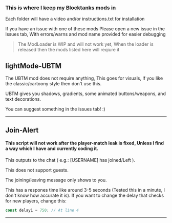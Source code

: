 ### This is where I keep my Blocktanks mods in

Each folder will have a video and/or instructions.txt for installation

If you have an issue with one of these mods
Please open a new issue in the Issues tab, With errors/warns and mod name provided for easier debugging

> The ModLoader is WIP and will not work yet, When the loader is released then the mods listed here will reqiure it

## lightMode-UBTM
The UBTM mod does not require anything, This goes for visuals, If you like the classic/cartoony style then don't use this.

UBTM gives you shadows, gradients, some animated buttons/weapons, and text decorations.

You can suggest something in the issues tab! :)

---
## Join-Alert
#### This script will not work after the player-match leak is fixed, Unless I find a way which I have and currently coding it.
This outputs to the chat ( e.g.: [USERNAME] has joined/Left ).

This does not support guests.

The joining/leaving message only shows to you.

This has a respones time like around 3-5 seconds (Tested this in a minute, I don't know how accurate it is).
If you want to change the delay that checks for new players, change this:
```js
const delay1 = 750; // At line 4
```
---
